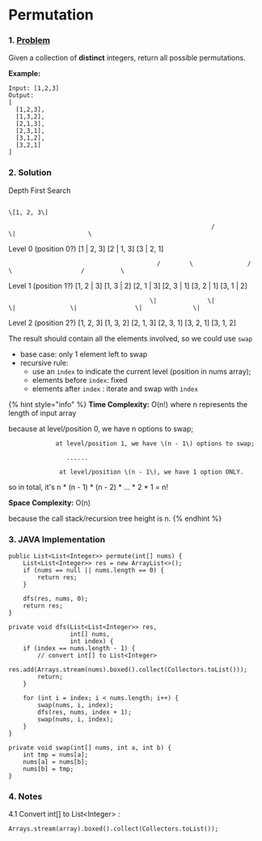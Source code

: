 # Permutation

### 1. [Problem](https://leetcode.com/problems/permutations/)

Given a collection of **distinct** integers, return all possible permutations.

**Example:**

```text
Input: [1,2,3]
Output:
[
  [1,2,3],
  [1,3,2],
  [2,1,3],
  [2,3,1],
  [3,1,2],
  [3,2,1]
]
```

### 2. Solution

Depth First Search

                                                                             \[1, 2, 3\]

                                                            /                   \|                    \

Level 0 \(position 0?\)      \[1 \| 2, 3\]             \[2 \| 1, 3\]           \[3 \| 2, 1\]

                                             /        \               /       \                   /          \

Level 1 \(position 1?\) \[1, 2 \| 3\] \[1, 3 \| 2\] \[2, 1 \| 3\] \[2, 3 \| 1\]   \[3, 2 \| 1\] \[3, 1 \| 2\]

                                           \|              \|            \|               \|                \|              \|    

Level 2 \(position 2?\) \[1, 2, 3\]  \[1, 3, 2\]   \[2, 1, 3\]   \[2, 3, 1\]     \[3, 2, 1\]   \[3, 1, 2\]

The result should contain all the elements involved, so we could use `swap` 

* base case: only 1 element left to swap
* recursive rule: 
  * use an `index` to indicate the current level \(position in nums array\);
  * elements before `index`: fixed
  * elements after `index` : iterate and swap with `index`

{% hint style="info" %}
**Time Complexity:** O\(n!\) where n represents the length of input array

because at level/position 0, we have n options to swap;

                 at level/position 1, we have \(n - 1\) options to swap;

                    ......

                  at level/position \(n - 1\), we have 1 option ONLY.

so in total, it's n \* \(n - 1\) \* \(n - 2\) \* ... \* 2 \* 1 = n!

**Space Complexity:** O\(n\) 

because the call stack/recursion tree height is n.
{% endhint %}

### 3. JAVA Implementation

```text
public List<List<Integer>> permute(int[] nums) {
    List<List<Integer>> res = new ArrayList<>();
    if (nums == null || nums.length == 0) {
        return res;
    }
    
    dfs(res, nums, 0);
    return res;
}

private void dfs(List<List<Integer>> res, 
                 int[] nums, 
                 int index) {
    if (index == nums.length - 1) {
        // convert int[] to List<Integer>
        res.add(Arrays.stream(nums).boxed().collect(Collectors.toList()));
        return;
    }
    
    for (int i = index; i < nums.length; i++) {
        swap(nums, i, index);
        dfs(res, nums, index + 1);
        swap(nums, i, index);
    }
}

private void swap(int[] nums, int a, int b) {
    int tmp = nums[a];
    nums[a] = nums[b];
    nums[b] = tmp;
}
```

### 4. Notes

4.1 Convert int\[\] to List&lt;Integer&gt; :

`Arrays.stream(array).boxed().collect(Collectors.toList());`



